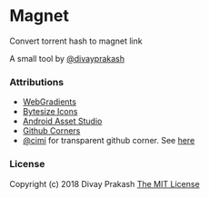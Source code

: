 # Magnet

Convert torrent hash to magnet link

A small tool by [@divayprakash](https://divayprakash.github.io/)

### Attributions
* [WebGradients](https://webgradients.com/)
* [Bytesize Icons](https://github.com/danklammer/bytesize-icons/)
* [Android Asset Studio](https://romannurik.github.io/AndroidAssetStudio/)
* [Github Corners](https://github.com/tholman/github-corners/)
* [@cimi](https://github.com/cimi/) for transparent github corner. See [here](https://gist.github.com/cimi/5b273c98bc9b37464cc6c7ce4340550b)

### License
Copyright (c) 2018 Divay Prakash
[The MIT License](https://github.com/divayprakash/magnet/blob/master/LICENSE)
